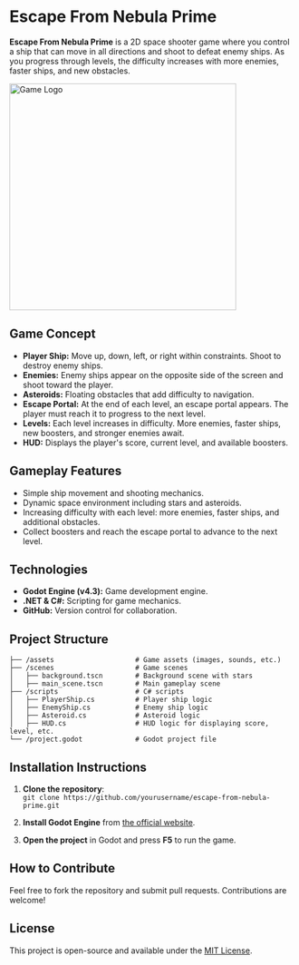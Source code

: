 # **Escape From Nebula Prime**

**Escape From Nebula Prime** is a 2D space shooter game where you control a ship that can move in all directions and shoot to defeat enemy ships. As you progress through levels, the difficulty increases with more enemies, faster ships, and new obstacles.

<img src="https://raw.githubusercontent.com/arnaudober/escape-from-nebula-prime/refs/heads/develop/assets/boot_splash.png" alt="Game Logo" width="400"/>

## **Game Concept**
- **Player Ship:** Move up, down, left, or right within constraints. Shoot to destroy enemy ships.
- **Enemies:** Enemy ships appear on the opposite side of the screen and shoot toward the player.
- **Asteroids:** Floating obstacles that add difficulty to navigation.
- **Escape Portal:** At the end of each level, an escape portal appears. The player must reach it to progress to the next level.
- **Levels:** Each level increases in difficulty. More enemies, faster ships, new boosters, and stronger enemies await.
- **HUD:** Displays the player's score, current level, and available boosters.

## **Gameplay Features**
- Simple ship movement and shooting mechanics.
- Dynamic space environment including stars and asteroids.
- Increasing difficulty with each level: more enemies, faster ships, and additional obstacles.
- Collect boosters and reach the escape portal to advance to the next level.

## **Technologies**
- **Godot Engine (v4.3):** Game development engine.
- **.NET & C#:** Scripting for game mechanics.
- **GitHub:** Version control for collaboration.

## **Project Structure**

```/escape-from-nebula-prime  
├── /assets                    # Game assets (images, sounds, etc.)  
├── /scenes                    # Game scenes  
│   ├── background.tscn        # Background scene with stars  
│   ├── main_scene.tscn        # Main gameplay scene  
├── /scripts                   # C# scripts  
│   ├── PlayerShip.cs          # Player ship logic  
│   ├── EnemyShip.cs           # Enemy ship logic  
│   ├── Asteroid.cs            # Asteroid logic  
│   ├── HUD.cs                 # HUD logic for displaying score, level, etc.  
└── /project.godot             # Godot project file
```  

## **Installation Instructions**

1. **Clone the repository**:  
   ```git clone https://github.com/yourusername/escape-from-nebula-prime.git```

2. **Install Godot Engine** from [the official website](https://godotengine.org/download).

3. **Open the project** in Godot and press **F5** to run the game.

## **How to Contribute**  
Feel free to fork the repository and submit pull requests. Contributions are welcome!

## **License**  
This project is open-source and available under the [MIT License](LICENSE).

